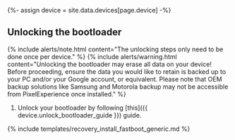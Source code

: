 {%- assign device = site.data.devices[page.device] -%}

## Unlocking the bootloader

{% include alerts/note.html content="The unlocking steps only need to be done once per device." %}
{% include alerts/warning.html content="Unlocking the bootloader may erase all data on your device!
Before proceeding, ensure the data you would like to retain is backed up to your PC and/or your Google account, or equivalent. Please note that OEM backup solutions like Samsung and Motorola backup may not be accessible from PixelExperience once installed." %}

1. Unlock your bootloader by following [this]({{ device.unlock_bootloader_guide }}) guide.

{% include templates/recovery_install_fastboot_generic.md %}

